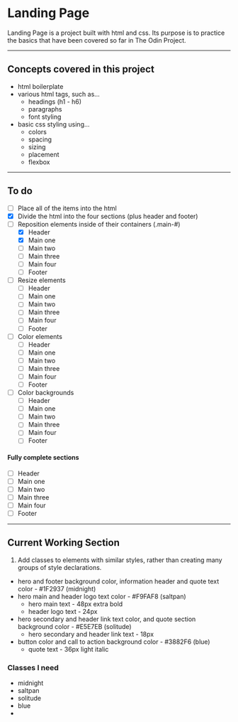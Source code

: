 # Landing Page

Landing Page is a project built with html and css. Its purpose is to practice the basics that have been covered so far in The Odin Project.

___

## Concepts covered in this project

- html boilerplate 
- various html tags, such as...
    - headings (h1 - h6)
    - paragraphs
    - font styling
- basic css styling using...
    - colors
    - spacing
    - sizing
    - placement
    - flexbox
___

## To do

- [ ] Place all of the items into the html
- [x] Divide the html into the four sections (plus header and footer)
- [ ] Reposition elements inside of their containers (.main-#)
  - [x] Header
  - [x] Main one <!--- This one is not perfect -->
  - [ ] Main two
  - [ ] Main three
  - [ ] Main four
  - [ ] Footer
- [ ] Resize elements
  - [ ] Header
  - [ ] Main one
  - [ ] Main two
  - [ ] Main three
  - [ ] Main four
  - [ ] Footer
- [ ] Color elements
  - [ ] Header
  - [ ] Main one
  - [ ] Main two
  - [ ] Main three
  - [ ] Main four
  - [ ] Footer
- [ ] Color backgrounds
  - [ ] Header
  - [ ] Main one
  - [ ] Main two
  - [ ] Main three
  - [ ] Main four
  - [ ] Footer

#### Fully complete sections

 - [ ] Header
 - [ ] Main one
 - [ ] Main two
 - [ ] Main three
 - [ ] Main four
 - [ ] Footer

___

## Current Working Section

1. Add classes to elements with similar styles, rather than creating many groups of style declarations.
  -  hero and footer background color, information header and quote text color - #1F2937 (midnight)
  -  hero main and header logo text color - #F9FAF8 (saltpan)
     -  hero main text - 48px extra bold
     -  header logo text - 24px
  -  hero secondary and header link text color, and quote section background color - #E5E7EB (solitude)
     -  hero secondary and header link text - 18px 
  -  button color and call to action background color - #3882F6 (blue)
     -  quote text - 36px light italic
  
### Classes I need
 - midnight 
 - saltpan
 - solitude
 - blue
 - 